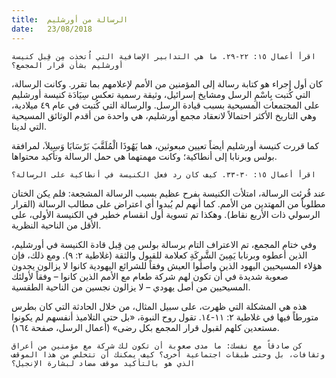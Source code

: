 ```yaml
---
title:  الرسالة من أورشليم
date:   23/08/2018
---
```


`اقرأ أعمال ١٥: ٢٢-٢٩. ما هي التدابير الإضافية التي اُتخذت مِن قِبل كنيسة أورشليم بشأن قرار المجمع؟`

كان أول إجراء هو كتابة رسالة إلى المؤمنين من الأمم لإعلامهم بما تقرر. وكانت الرسالة، التي كُتبت بِاسْمِ الرسل ومشايخ إسرائيل، وثيقة رسمية تعكس سِيَادَة كنيسة أورشليم على المجتمعات المسيحية بسبب قيادة الرسل. والرسالة التي كُتبت في عام ٤٩ ميلادية، وهي التاريخ الأكثر احتمالاً لانعقاد مجمع أورشليم، هي واحدة من أقدم الوثائق المسيحية التي لدينا.

كما قررت كنيسة أورشليم أيضاً تعيين مبعوثين، هما يَهُوذَا الْمُلَقَّبَ بَرْسَابَا وَسِيلاَ، لمرافقة بولس وبرنابا إلى أنطاكية؛ وكانت مهمتهما هي حمل الرسالة وتأكيد محتواها.

`اقرأ أعمال ١٥: ٣٠-٣٣. كيف كان رد فعل الكنيسة في أنطاكية على الرسالة؟`

عند قُرئت الرسالة، امتلأت الكنيسة بفرح عظيم بسبب الرسالة المشجعة: فلم يكن الختان مطلوباً من المهتدين من الأمم. كما أنهم لم يُبدوا أي اعتراض على مطالب الرسالة (القرار الرسولي ذات الأربع نقاط). وهكذا تم تسوية أول انقسام خطير في الكنيسة الأولى، على الأقل من الناحية النظرية.

وفي ختام المجمع، تم الاعتراف التام برسالة بولس مِن قِبل قادة الكنيسة في أورشليم، الذين أعطوه وبرنابا يَمِينَ الشَّرِكَةِ كعلامة للقبول والثقة (غلاطية ٢: ٩). ومع ذلك، فإن هؤلاء المسيحيين اليهود الذين واصلوا العيش وفقاً للشرائع اليهودية كانوا لا يزالون يجدون صعوبة شديدة في أن تكون لهم شركة طعام مع الأمم الذين كانوا – وفقاً لأولئك المسيحيين من أصل يهودي – لا يزالون نجسين من الناحية الطقسية.

هذه هي المشكلة التي ظهرت، على سبيل المثال، من خلال الحادثة التي كان بطرس متورطاً فيها في غلاطية ٢: ١١-١٤. تقول روح النبوة، «بل حتى التلاميذ أنفسهم لم يكونوا مستعدين كلهم لقبول قرار المجمع بكل رضى» (أعمال الرسل، صفحة ١٦٤).

`كن صادقاً مع نفسك: ما مدى صعوبة أن تكون لك شركة مع مؤمنين من أعراق وثقافات، بل وحتى طبقات اجتماعية أخرى؟ كيف يمكنك أن تتخلص من هذا الموقف الذي هو بالتأكيد موقف مضاد لبشارة الإنجيل؟`